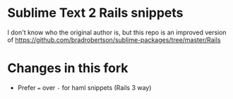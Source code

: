 # Sublime Text 2 Rails snippets

I don't know who the original author is, but this repo is an improved version of https://github.com/bradrobertson/sublime-packages/tree/master/Rails

# Changes in this fork

* Prefer `=` over `-` for haml snippets (Rails 3 way)